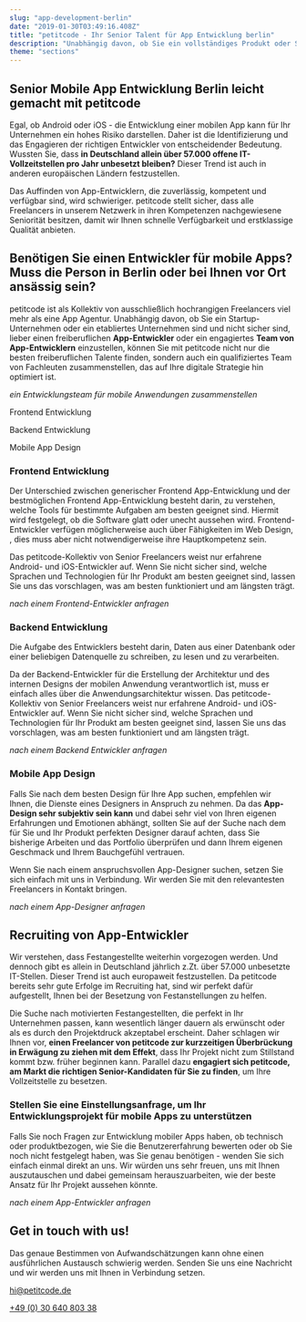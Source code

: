 ```yaml
---
slug: "app-development-berlin"
date: "2019-01-30T03:49:16.408Z"
title: "petitcode - Ihr Senior Talent für App Entwicklung berlin"
description: "Unabhängig davon, ob Sie ein vollständiges Produkt oder Support für Ihre Teams benötigen, kann petitcode Ihnen über unser Netzwerk exklusive erfahrene Freiberufler zur Verfügung stellen."
theme: "sections"
---
```


<Sections>
<Section>
<Columns>
<ColumnContent>

# Senior Mobile App Entwicklung Berlin leicht gemacht mit petitcode

Egal, ob Android oder iOS - die Entwicklung einer mobilen App kann für Ihr Unternehmen ein hohes Risiko darstellen. Daher ist die Identifizierung und das Engagieren der richtigen Entwickler von entscheidender Bedeutung. Wussten Sie, dass **in Deutschland allein über 57.000 offene IT-Vollzeitstellen pro Jahr unbesetzt bleiben?** Dieser Trend ist auch in anderen europäischen Ländern festzustellen.

Das Auffinden von App-Entwicklern, die zuverlässig, kompetent und verfügbar sind, wird schwieriger. petitcode stellt sicher, dass alle Freelancers in unserem Netzwerk in ihren Kompetenzen nachgewiesene Seniorität besitzen, damit wir Ihnen schnelle Verfügbarkeit und erstklassige Qualität anbieten.

</ColumnContent>
<ColumnImage file="ruben-bagues-716364-unsplash.jpg" alt=" Die Entwicklung einer mobilen App ermöglicht Ihnen schneller mehr potenziellen Kunden zu erreichen.">
</ColumnImage>
</Columns>
</Section>
<Section>
<Columns reverse contentWidth="6">
<ColumnContent>

## Benötigen Sie einen Entwickler für mobile Apps? Muss die Person in Berlin oder bei Ihnen vor Ort ansässig sein?

petitcode ist als Kollektiv von ausschließlich hochrangigen Freelancers viel mehr als eine App Agentur. Unabhängig davon, ob Sie ein Startup-Unternehmen oder ein etabliertes Unternehmen sind und nicht sicher sind, lieber einen freiberuflichen **App-Entwickler** oder ein engagiertes **Team von App-Entwicklern** einzustellen, können Sie mit petitcode nicht nur die besten freiberuflichen Talente finden, sondern auch ein qualifiziertes Team von Fachleuten zusammenstellen, das auf Ihre digitale Strategie hin optimiert ist.

*ein Entwicklungsteam für mobile Anwendungen zusammenstellen*

</ColumnContent>
<ColumnImage file="irfan-simsar-1144378-unsplash.jpg" alt="Mit petitcode können Sie nicht nur die besten Freelancer für App-Entwicklung finden, sondern auch ein qualifiziertes Team von Fachleuten zusammenstellen, das auf Ihre digitale Strategie hin optimiert ist.">
</ColumnImage>
</Columns>

<Columns reverse contentWidth="6">
<ColumnContent>

<Carousel>
<CarouselNavigation>

Frontend Entwicklung

Backend Entwicklung

Mobile App Design

</CarouselNavigation>
<CarouselSlides>
<CarouselSlide>

### Frontend Entwicklung

Der Unterschied zwischen generischer Frontend App-Entwicklung und der bestmöglichen Frontend App-Entwicklung besteht darin, zu verstehen, welche Tools für bestimmte Aufgaben am besten geeignet sind. Hiermit wird festgelegt, ob die Software glatt oder unecht aussehen wird. Frontend-Entwickler verfügen möglicherweise auch über Fähigkeiten im Web Design, , dies muss aber nicht notwendigerweise  ihre Hauptkompetenz sein.

Das petitcode-Kollektiv von Senior Freelancers weist nur erfahrene Android- und iOS-Entwickler auf. Wenn Sie nicht sicher sind, welche Sprachen und Technologien für Ihr Produkt am besten geeignet sind, lassen Sie uns das vorschlagen, was am besten funktioniert und am längsten trägt.

*nach einem Frontend-Entwickler anfragen*

</CarouselSlide>
<CarouselSlide>

### Backend Entwicklung

Die Aufgabe des Entwicklers besteht darin, Daten aus einer Datenbank oder einer beliebigen Datenquelle zu schreiben, zu lesen und zu verarbeiten.

Da der Backend-Entwickler für die Erstellung der Architektur und des internen Designs der mobilen Anwendung verantwortlich ist, muss er einfach alles über die Anwendungsarchitektur wissen. Das petitcode-Kollektiv von Senior Freelancers weist nur erfahrene Android- und iOS-Entwickler auf. Wenn Sie nicht sicher sind, welche Sprachen und Technologien für Ihr Produkt am besten geeignet sind, lassen Sie uns das vorschlagen, was am besten funktioniert und am längsten trägt.

*nach einem Backend Entwickler anfragen*

</CarouselSlide>
<CarouselSlide>

### Mobile App Design

Falls Sie nach dem besten Design für Ihre App suchen, empfehlen wir Ihnen, die Dienste eines Designers in Anspruch zu nehmen. Da das **App-Design sehr subjektiv sein kann** und dabei sehr viel von Ihren eigenen Erfahrungen und Emotionen abhängt, sollten Sie auf der Suche nach dem für Sie und Ihr Produkt perfekten Designer darauf achten, dass Sie bisherige Arbeiten und das Portfolio überprüfen und dann Ihrem eigenen Geschmack und Ihrem Bauchgefühl vertrauen.

Wenn Sie nach einem anspruchsvollen App-Designer suchen, setzen Sie sich einfach mit uns in Verbindung. Wir werden Sie mit den relevantesten Freelancers in Kontakt  bringen.

*nach einem App-Designer anfragen*

</CarouselSlide>
</CarouselSlides>
</Carousel>

</ColumnContent>
<ColumnImage file="joshua-aragon-1280300-unsplash.jpg" alt="petitcode’s web design agency only executes state-of-the-art solutions">
</ColumnImage>
</Columns>
</Section>
<Section>
<SectionContent>
<Centered>

## Recruiting von App-Entwickler

Wir verstehen, dass Festangestellte weiterhin vorgezogen werden. Und dennoch gibt es allein in Deutschland jährlich z.Zt. über 57.000 unbesetzte IT-Stellen. Dieser Trend ist auch europaweit festzustellen. Da petitcode bereits sehr gute Erfolge im Recruiting hat, sind wir perfekt dafür aufgestellt, Ihnen bei der Besetzung von Festanstellungen zu helfen.

Die Suche nach motivierten Festangestellten, die perfekt in Ihr Unternehmen passen, kann wesentlich länger dauern als erwünscht oder als es durch den Projektdruck akzeptabel erscheint. Daher schlagen wir Ihnen vor, **einen Freelancer von petitcode zur kurzzeitigen Überbrückung in Erwägung zu ziehen mit dem Effekt**, dass Ihr Projekt nicht zum Stillstand kommt bzw. früher beginnen kann. Parallel dazu **engagiert sich petitcode, am Markt die richtigen Senior-Kandidaten für Sie zu finden**, um Ihre Vollzeitstelle zu besetzen.

### Stellen Sie eine Einstellungsanfrage, um Ihr Entwicklungsprojekt für mobile Apps zu unterstützen

Falls Sie noch Fragen zur Entwicklung mobiler Apps haben, ob technisch oder produktbezogen, wie Sie die Benutzererfahrung bewerten oder ob Sie noch nicht festgelegt haben, was Sie genau benötigen - wenden Sie sich einfach einmal direkt an uns. Wir würden uns sehr freuen, uns mit Ihnen auszutauschen und dabei gemeinsam herauszuarbeiten, wie der beste Ansatz für Ihr Projekt aussehen könnte.

*nach einem App-Entwickler anfragen*

</Centered>
</SectionContent>
</Section>
<Section inverted>
<SectionContent>
<Grid>
<div>

# Get in touch with us!

Das genaue Bestimmen von Aufwandschätzungen kann ohne einen ausführlichen Austausch schwierig werden. Senden Sie uns eine Nachricht und wir werden uns mit Ihnen in Verbindung setzen.

<a href="mailto:hi@petitcode.de">hi@petitcode.de</a>

<a href="tel:+493064080338">+49 (0) 30 640 803 38</a>

</div>
<ClientForm />
</Grid>
</SectionContent>
</Section>
</Sections>
